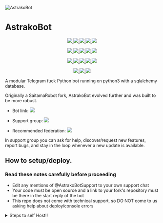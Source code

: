 ![AstrakoBot](https://i.imgur.com/1oah5E2.jpg)
# AstrakoBot 
<p align="center">
<a href="https://www.codacy.com/gh/Astrako/AstrakoBot/dashboard?utm_source=github.com&amp;utm_medium=referral&amp;utm_content=Astrako/AstrakoBot&amp;utm_campaign=Badge_Grade" alt="Codacy Badge">
<img src="https://app.codacy.com/project/badge/Grade/972e73015aaa4096bf109a79acae8afb" /> </a>
<a href="https://github.com/Astrako/AstrakoBot" alt="Libraries.io dependency status for GitHub repo"> <img src="https://img.shields.io/librariesio/github/Astrako/AstrakoBot?style=flat&logo=github&color=red" /> </a>
<a href="http://hits.dwyl.com/Astrako/AstrakoBot" alt="HitCount"> <img src="http://hits.dwyl.com/Astrako/AstrakoBot.svg" /> </a>
<a href="https://github.com/Astrako/AstrakoBot/network/members" alt="GitHub stars"> <img src="https://img.shields.io/github/stars/Astrako/AstrakoBot?style=flat&logo=github&color=yellow" /> </a>
<a href="https://github.com/Astrako/AstrakoBot/network/members" alt="GitHub forks"> <img src="https://img.shields.io/github/forks/Astrako/AstrakoBot" /> </a>
</p>
<p align="center">
<a href="https://github.com/Astrako/AstrakoBot" alt="GitHub commit activity"> <img src="https://img.shields.io/github/commit-activity/m/Astrako/AstrakoBot" /> </a>
<a href="https://github.com/Astrako/AstrakoBot/graphs/contributors" alt="GitHub contributors"> <img src="https://img.shields.io/github/contributors/Astrako/AstrakoBot?style=flat&logo=github" /> </a>
<a href="https://github.com/Astrako/AstrakoBot" alt="GitHub closed pull requests"> <img src="https://img.shields.io/github/issues-pr-closed-raw/Astrako/AstrakoBot?color=success" /> </a>
<a href="https://github.com/Astrako/AstrakoBot" alt="GitHub issues"> <img src="https://img.shields.io/github/issues-raw/Astrako/AstrakoBot?style=flat&logo=github&color=red" /> </a>
<a href="https://github.com/Astrako/AstrakoBot" alt="GitHub closed issues"> <img src="https://img.shields.io/github/issues-closed-raw/Astrako/AstrakoBot?style=flat&logo=github&color=success" /> </a>
</p>
<p align="center">
<a href="https://www.python.org/" alt="made-with-python"> <img src="https://img.shields.io/badge/made%20with-Python-1f425f.svg?style=flat&logo=python&color=blue" /> </a>
<a href="https://github.com/Astrako/AstrakoBot" alt="Python supported versions"> <img src="https://img.shields.io/badge/python-3.6%20%7C%203.7%20%7C%203.8%20%7C%203.9-blue" /> </a>
<a href="https://github.com/Astrako/AstrakoBot" alt="pypi version"> <img src="https://img.shields.io/badge/pypi-v13.5-blue" /> </a>
<a href="https://github.com/Astrako/AstrakoBot" alt="GitHub repo size"> <img src="https://img.shields.io/github/repo-size/Astrako/AstrakoBot" /> </a>
<a href="https://github.com/Astrako/AstrakoBot/blob/master/LICENSE" alt="GPLv3 license"> <img src="https://img.shields.io/github/license/Astrako/AstrakoBot?style=flat&logo=github&color=success" /> </a>
</p>
<p align="center">
<a href="" alt="Astrako"> <img src="https://img.shields.io/badge/built%20by-Astrako-blue" /> </a>
<a href="https://github.com/Astrako/AstrakoBot/graphs/commit-activity" alt="Maintenance"> <img src="https://img.shields.io/badge/maintained%3F-yes-blue.svg" /> </a>
<a href="https://makeapullrequest.com" alt="PRs Welcome"> <img src="https://img.shields.io/badge/PRs-welcome-blue.svg" /> </a>
</p>

A modular Telegram fuck Python bot running on python3 with a sqlalchemy database.

Originally a SaitamaRobot fork, AstrakoBot evolved further and was built to be more robust. 

* Bot link:  <a href="https://t.me/AstrakoBot" alt="AstrakoBot"> <img src="https://img.shields.io/badge/%F0%9F%A4%96%20-AstrakoBot-blue" /> </a>

* Support group:  <a href="https://t.me/AstrakoBotSupport" alt="AstrakoBotSupport"> <img src="https://aleen42.github.io/badges/src/telegram.svg" /> </a>

* Recommended federation:  <a href="https://t.me/ALTF4Fed" alt="ALTF4Fed"> <img src="https://img.shields.io/badge/🚫-ALTF4Fed-red" /> </a>

In support group you can ask for help, discover/request new features, report bugs, and stay in the loop whenever a new update is available. 


## How to setup/deploy.

### Read these notes carefully before proceeding 
 - Edit any mentions of @AstrakoBotSupport to your own support chat
 - Your code must be open source and a link to your fork's repository must be there in the start reply of the bot
 - This repo does not come with technical support, so DO NOT come to us asking help about deploy/console errors
 
<details>
  <summary>Steps to self Host!! </summary>

  ## Setting up the bot (Read this before trying to use!):
Please make sure to use python3.6, as I cannot guarantee everything will work as expected on older Python versions!
This is because markdown parsing is done by iterating through a dict, which is ordered by default in 3.6.

  ### Configuration

There are two possible ways of configuring your bot: a config.py file, or ENV variables.

The preferred version is to use a `config.py` file, as it makes it easier to see all your settings grouped together.
This file should be placed in your `AstrakoBot` folder, alongside the `__main__.py` file. 
This is where your bot token will be loaded from, as well as your database URI (if you're using a database), and most of
your other settings.

It is recommended to import sample_config and extend the Config class, as this will ensure your config contains all
defaults set in the sample_config, hence making it easier to upgrade.

An example `config.py` file could be:
```
from AstrakoBot.sample_config import Config

class Development(Config):
    OWNER_ID = 254318997  # your telegram ID
    OWNER_USERNAME = "SonOfLars"  # your telegram username
    API_KEY = "your bot api key"  # your api key, as provided by the @botfather
    SQLALCHEMY_DATABASE_URI = 'postgresql://username:password@localhost:5432/database'  # sample db credentials
    JOIN_LOGGER = '-1234567890' # some group chat that your bot is a member of
    USE_JOIN_LOGGER = True
    SUDO_USERS = [18673980, 83489514]  # List of id's for users which have sudo access to the bot.
    LOAD = []
    NO_LOAD = ['translation']
```

If you can't have a config.py file (EG on Heroku), it is also possible to use environment variables.
So just go and read the config sample file. 

  ### Python dependencies

Install the necessary Python dependencies by moving to the project directory and running:

`pip3 install -r requirements.txt`

This will install all the necessary python packages.

  ### Database

If you wish to use a database-dependent module (eg: locks, notes, userinfo, users, filters, welcomes),
you'll need to have a database installed on your system. I use Postgres, so I recommend using it for optimal compatibility.

In the case of Postgres, this is how you would set up a database on a Debian/ubuntu system. Other distributions may vary.

- install postgresql:

`sudo apt-get update && sudo apt-get install postgresql`

- change to the Postgres user:

`sudo su - postgres`

- create a new database user (change YOUR_USER appropriately):

`createuser -P -s -e YOUR_USER`

This will be followed by you need to input your password.

- create a new database table:

`createdb -O YOUR_USER YOUR_DB_NAME`

Change YOUR_USER and YOUR_DB_NAME appropriately.

- finally:

`psql YOUR_DB_NAME -h YOUR_HOST YOUR_USER`

This will allow you to connect to your database via your terminal.
By default, YOUR_HOST should be 0.0.0.0:5432.

You should now be able to build your database URI. This will be:

`sqldbtype://username:pw@hostname:port/db_name`

Replace sqldbtype with whichever DB you're using (eg Postgres, MySQL, SQLite, etc)
repeat for your username, password, hostname (localhost?), port (5432?), and DB name.

  ## Modules
   ### Setting load order.

The module load order can be changed via the `LOAD` and `NO_LOAD` configuration settings.
These should both represent lists.

If `LOAD` is an empty list, all modules in `modules/` will be selected for loading by default.

If `NO_LOAD` is not present or is an empty list, all modules selected for loading will be loaded.

If a module is in both `LOAD` and `NO_LOAD`, the module will not be loaded - `NO_LOAD` takes priority.

   ### Creating your own modules.

Creating a module has been simplified as much as possible - but do not hesitate to suggest further simplification.

All that is needed is that your .py file is in the modules folder.

To add commands, make sure to import the dispatcher via

`from AstrakoBot import dispatcher`.

You can then add commands using the usual

`dispatcher.add_handler()`.

Assigning the `__help__` variable to a string describing this modules' available
commands will allow the bot to load it and add the documentation for
your module to the `/help` command. Setting the `__mod_name__` variable will also allow you to use a nicer, user-friendly name for a module.

The `__migrate__()` function is used for migrating chats - when a chat is upgraded to a supergroup, the ID changes, so 
it is necessary to migrate it in the DB.

The `__stats__()` function is for retrieving module statistics, eg number of users, number of chats. This is accessed 
through the `/stats` command, which is only available to the bot owner.

## Starting the bot.

Once you've set up your database and your configuration is complete, simply run (Linux):

`python3 -m AstrakoBot`

For queries or any issues regarding the bot please open an issue ticket or visit us at [AstrakoBotSupport](https://t.me/AstrakoBotSupport)


## Credits
The bot is based on the original work done by [PaulSonOfLars](https://github.com/PaulSonOfLars) and [AnimeKaizoku](https://github.com/AnimeKaizoku)
All original credits go to Paul and AnimeKaizoku, Without their efforts, this fork would not have been possible!

Any other authorship/credits can be seen through the commits.

Should any be missing kindly let us know at [AstrakoBotSupport](https://t.me/AstrakoBotSupport) or simply submit a pull request on the readme.
